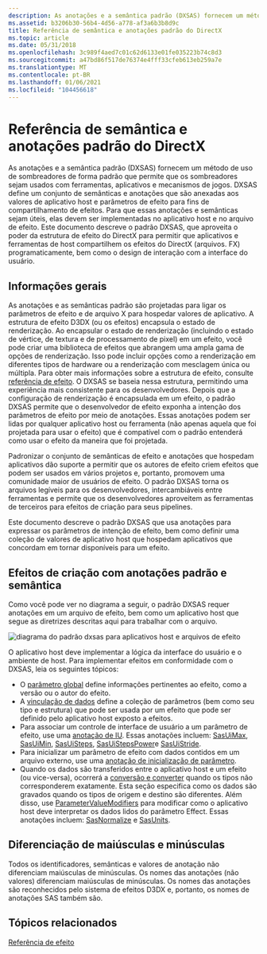 ```yaml
---
description: As anotações e a semântica padrão (DXSAS) fornecem um método de uso de sombreadores de forma padrão que permite que os sombreadores sejam usados com ferramentas, aplicativos e mecanismos de jogos.
ms.assetid: b3206b30-56b4-4d56-a778-af3a6b3b8d9c
title: Referência de semântica e anotações padrão do DirectX
ms.topic: article
ms.date: 05/31/2018
ms.openlocfilehash: 3c989f4aed7c01c62d6133e01fe035223b74c8d3
ms.sourcegitcommit: a47bd86f517de76374e4fff33cfeb613eb259a7e
ms.translationtype: MT
ms.contentlocale: pt-BR
ms.lasthandoff: 01/06/2021
ms.locfileid: "104456618"
---
```

# <a name="directx-standard-annotations-and-semantics-reference"></a>Referência de semântica e anotações padrão do DirectX

As anotações e a semântica padrão (DXSAS) fornecem um método de uso de sombreadores de forma padrão que permite que os sombreadores sejam usados com ferramentas, aplicativos e mecanismos de jogos. DXSAS define um conjunto de semânticas e anotações que são anexadas aos valores de aplicativo host e parâmetros de efeito para fins de compartilhamento de efeitos. Para que essas anotações e semânticas sejam úteis, elas devem ser implementadas no aplicativo host e no arquivo de efeito. Este documento descreve o padrão DXSAS, que aproveita o poder da estrutura de efeito do DirectX para permitir que aplicativos e ferramentas de host compartilhem os efeitos do DirectX (arquivos. FX) programaticamente, bem como o design de interação com a interface do usuário.

## <a name="background-information"></a>Informações gerais

As anotações e as semânticas padrão são projetadas para ligar os parâmetros de efeito e de arquivo X para hospedar valores de aplicativo. A estrutura de efeito D3DX (ou os efeitos) encapsula o estado de renderização. Ao encapsular o estado de renderização (incluindo o estado de vértice, de textura e de processamento de pixel) em um efeito, você pode criar uma biblioteca de efeitos que abrangem uma ampla gama de opções de renderização. Isso pode incluir opções como a renderização em diferentes tipos de hardware ou a renderização com mesclagem única ou múltipla. Para obter mais informações sobre a estrutura de efeito, consulte [referência de efeito](dx9-graphics-reference-effects.md). O DXSAS se baseia nessa estrutura, permitindo uma experiência mais consistente para os desenvolvedores. Depois que a configuração de renderização é encapsulada em um efeito, o padrão DXSAS permite que o desenvolvedor de efeito exponha a intenção dos parâmetros de efeito por meio de anotações. Essas anotações podem ser lidas por qualquer aplicativo host ou ferramenta (não apenas aquela que foi projetada para usar o efeito) que é compatível com o padrão entenderá como usar o efeito da maneira que foi projetada.

Padronizar o conjunto de semânticas de efeito e anotações que hospedam aplicativos dão suporte a permitir que os autores de efeito criem efeitos que podem ser usados em vários projetos e, portanto, promovem uma comunidade maior de usuários de efeito. O padrão DXSAS torna os arquivos legíveis para os desenvolvedores, intercambiáveis entre ferramentas e permite que os desenvolvedores aproveitem as ferramentas de terceiros para efeitos de criação para seus pipelines.

Este documento descreve o padrão DXSAS que usa anotações para expressar os parâmetros de intenção de efeito, bem como definir uma coleção de valores de aplicativo host que hospedam aplicativos que concordam em tornar disponíveis para um efeito.

## <a name="authoring-effects-with-standard-annotations-and-semantics"></a>Efeitos de criação com anotações padrão e semântica

Como você pode ver no diagrama a seguir, o padrão DXSAS requer anotações em um arquivo de efeito, bem como um aplicativo host que segue as diretrizes descritas aqui para trabalhar com o arquivo.

![diagrama do padrão dxsas para aplicativos host e arquivos de efeito](images/sas-2.png)

O aplicativo host deve implementar a lógica da interface do usuário e o ambiente de host. Para implementar efeitos em conformidade com o DXSAS, leia os seguintes tópicos:

-   O [parâmetro global](global-parameter.md) define informações pertinentes ao efeito, como a versão ou o autor do efeito.
-   A [vinculação de dados](data-binding.md) define a coleção de parâmetros (bem como seu tipo e estrutura) que pode ser usada por um efeito que pode ser definido pelo aplicativo host exposto a efeitos.
-   Para associar um controle de interface de usuário a um parâmetro de efeito, use uma [anotação de IU](ui-annotation.md). Essas anotações incluem: [SasUiMax](ui-annotation.md), [SasUiMin](ui-annotation.md), [SasUiSteps](ui-annotation.md), [SasUiStepsPower](ui-annotation.md)e [SasUiStride](ui-annotation.md).
-   Para inicializar um parâmetro de efeito com dados contidos em um arquivo externo, use uma [anotação de inicialização de parâmetro](parameter-initialization-annotation.md).
-   Quando os dados são transferidos entre o aplicativo host e um efeito (ou vice-versa), ocorrerá a [conversão e converter](casting-and-conversion.md) quando os tipos não corresponderem exatamente. Esta seção especifica como os dados são gravados quando os tipos de origem e destino são diferentes. Além disso, use [ParameterValueModifiers](casting-and-conversion.md) para modificar como o aplicativo host deve interpretar os dados lidos do parâmetro Effect. Essas anotações incluem: [SasNormalize](casting-and-conversion.md) e [SasUnits](casting-and-conversion.md).

## <a name="case-sensitivity"></a>Diferenciação de maiúsculas e minúsculas

Todos os identificadores, semânticas e valores de anotação não diferenciam maiúsculas de minúsculas. Os nomes das anotações (não valores) diferenciam maiúsculas de minúsculas. Os nomes das anotações são reconhecidos pelo sistema de efeitos D3DX e, portanto, os nomes de anotações SAS também são.

## <a name="related-topics"></a>Tópicos relacionados

<dl> <dt>

[Referência de efeito](dx9-graphics-reference-effects.md)
</dt> </dl>

 

 



